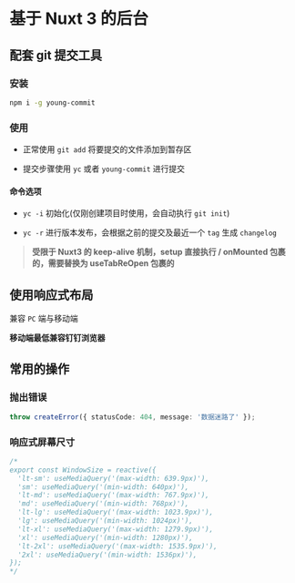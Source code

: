 # 基于 Nuxt 3 的后台

## 配套 git 提交工具

### 安装

```bash
npm i -g young-commit
```

### 使用

- 正常使用 `git add` 将要提交的文件添加到暂存区

- 提交步骤使用 `yc` 或者 `young-commit` 进行提交

#### 命令选项

- `yc -i` 初始化(仅刚创建项目时使用，会自动执行 `git init`)

- `yc -r` 进行版本发布，会根据之前的提交及最近一个 `tag` 生成 `changelog`

> **受限于 Nuxt3 的 keep-alive 机制，setup 直接执行 / onMounted 包裹的，需要替换为 useTabReOpen 包裹的**

## 使用响应式布局

兼容 `PC` 端与移动端

**移动端最低兼容钉钉浏览器**

## 常用的操作

### 抛出错误

```ts
throw createError({ statusCode: 404, message: '数据迷路了' });
```

### 响应式屏幕尺寸


```ts
/*
export const WindowSize = reactive({
  'lt-sm': useMediaQuery('(max-width: 639.9px)'),
  'sm': useMediaQuery('(min-width: 640px)'),
  'lt-md': useMediaQuery('(max-width: 767.9px)'),
  'md': useMediaQuery('(min-width: 768px)'),
  'lt-lg': useMediaQuery('(max-width: 1023.9px)'),
  'lg': useMediaQuery('(min-width: 1024px)'),
  'lt-xl': useMediaQuery('(max-width: 1279.9px)'),
  'xl': useMediaQuery('(min-width: 1280px)'),
  'lt-2xl': useMediaQuery('(max-width: 1535.9px)'),
  '2xl': useMediaQuery('(min-width: 1536px)'),
});
*/
```